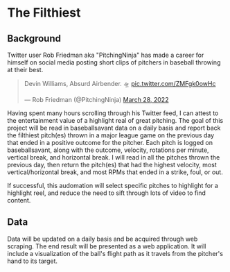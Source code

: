 # The Filthiest
## Background
Twitter user Rob Friedman aka "PitchingNinja" has made a career for himself on social media posting short clips of pitchers in baseball throwing at their best.

<blockquote class="twitter-tweet"><p lang="en" dir="ltr">Devin Williams, Absurd Airbender. 🛸 <a href="https://t.co/ZMFgk0owHc">pic.twitter.com/ZMFgk0owHc</a></p>&mdash; Rob Friedman (@PitchingNinja) <a href="https://twitter.com/PitchingNinja/status/1508567376438173699?ref_src=twsrc%5Etfw">March 28, 2022</a></blockquote> 

Having spent many hours scrolling through his Twitter feed, I can attest to the entertainment value of a highlight real of great pitching. The goal of this project will be read in baseballsavant data on a daily basis and report back the filthiest pitch(es) thrown in a major league game on the previous day that ended in a positive outcome for the pitcher. Each pitch is logged on baseballsavant, along with the outcome, velocity, rotations per minute, vertical break, and horizontal break. I will read in all the pitches thrown the previous day, then return the pitch(es) that had the highest velocity, most vertical/horizontal break, and most RPMs that ended in a strike, foul, or out.

If successful, this audomation will select specific pitches to highlight for a highlight reel, and reduce the need to sift through lots of video to find content.

## Data
Data will be updated on a daily basis and be acquired through web scraping. The end result will be presented as a web application. It will include a visualization of the ball's flight path as it travels from the pitcher's hand to its target.
